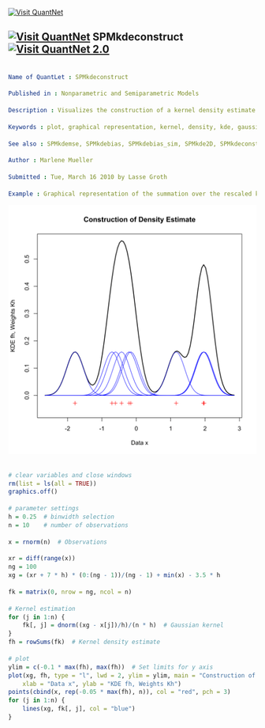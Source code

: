 
[<img src="https://github.com/QuantLet/Styleguide-and-Validation-procedure/blob/master/pictures/banner.png" alt="Visit QuantNet">](http://quantlet.de/index.php?p=info)

## [<img src="https://github.com/QuantLet/Styleguide-and-Validation-procedure/blob/master/pictures/qloqo.png" alt="Visit QuantNet">](http://quantlet.de/) **SPMkdeconstruct** [<img src="https://github.com/QuantLet/Styleguide-and-Validation-procedure/blob/master/pictures/QN2.png" width="60" alt="Visit QuantNet 2.0">](http://quantlet.de/d3/ia)

```yaml

Name of QuantLet : SPMkdeconstruct

Published in : Nonparametric and Semiparametric Models

Description : Visualizes the construction of a kernel density estimate for a Gaussian kernel.

Keywords : plot, graphical representation, kernel, density, kde, gaussian

See also : SPMkdemse, SPMkdebias, SPMkdebias_sim, SPMkde2D, SPMkdeconstruct-Sliders

Author : Marlene Mueller

Submitted : Tue, March 16 2010 by Lasse Groth

Example : Graphical representation of the summation over the rescaled kernels.

```

![Picture1](SPMkdeconstruct-1.png)


```r

# clear variables and close windows
rm(list = ls(all = TRUE))
graphics.off()

# parameter settings
h = 0.25  # binwidth selection
n = 10    # number of observations

x = rnorm(n)  # Observations

xr = diff(range(x))
ng = 100
xg = (xr + 7 * h) * (0:(ng - 1))/(ng - 1) + min(x) - 3.5 * h

fk = matrix(0, nrow = ng, ncol = n)

# Kernel estimation
for (j in 1:n) {
    fk[, j] = dnorm((xg - x[j])/h)/(n * h)  # Gaussian kernel
}
fh = rowSums(fk)  # Kernel density estimate

# plot
ylim = c(-0.1 * max(fh), max(fh))  # Set limits for y axis
plot(xg, fh, type = "l", lwd = 2, ylim = ylim, main = "Construction of Density Estimate", 
    xlab = "Data x", ylab = "KDE fh, Weights Kh")
points(cbind(x, rep(-0.05 * max(fh), n)), col = "red", pch = 3)
for (j in 1:n) {
    lines(xg, fk[, j], col = "blue")
}
```
